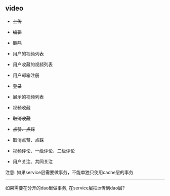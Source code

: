 ## video
- ~~上传~~
- ~~编辑~~
- ~~删除~~
- 用户的视频列表
- 用户收藏的视频列表

- 用户邮箱注册
- ~~登录~~

- 展示的视频列表
- ~~视频收藏~~
- ~~取消收藏~~
- ~~点赞、点踩~~
- 取消点赞、点踩

- 视频评论、一级评论、二级评论
- 用户关注、共同关注

注意: 
如果service层需要做事务，不能单独只使用cache层的事务

---

如果需要在分开的dao里做事务, 在service层把tx传到dao层?